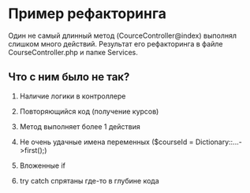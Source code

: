# Пример рефакторинга

Один не самый длинный метод (CourceController@index) выполнял слишком много действий. Результат его рефакторинга в файле CourseController.php и папке Services.

## Что с ним было не так?

1. Наличие логики в контроллере

2. Повторяющийся код (получение курсов)

3. Метод выполняет более 1 действия

4. Не очень удачные имена переменных ($courseId = Dictionary::...->first();)

5. Вложенные if

6. try catch спрятаны где-то в глубине кода
